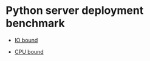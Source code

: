 # Python server deployment benchmark

* [IO bound](https://github.com/sungminoh/python-server-benchmark/blob/master/io_bound.md)

* [CPU bound](https://github.com/sungminoh/python-server-benchmark/blob/master/cpu_bound.md)

